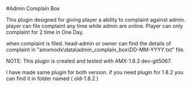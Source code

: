 #Admin Complain Box

This plugin designed for giving player a ability to complaint against admin. player can file complaint any time while admin are online.
Player can only complaint for 2 time in One Day.

when complaint is filed. head-admin or owner can find the details of complaint in "amxmodx\data\admin_complain_box\DD-MM-YYYY.txt" file.

NOTE: This plugin is created and tested with AMX-1.8.3 dev-git5067.

I have made same plugin for both version. if you need plugin for 1.8.2 you can find it in folder named ( old-1.8.2 )
